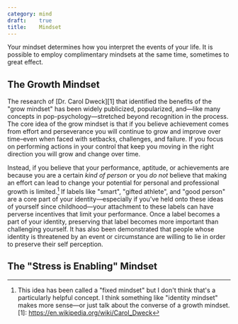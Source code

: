 ```yaml
---
category: mind
draft:    true
title:    Mindset
---
```


Your mindset determines how you interpret the events of your life.
It is possible to employ complimentary mindsets at the same time, sometimes to great effect.

## The Growth Mindset

The research of [Dr. Carol Dweck][1] that identified the benefits of the "grow mindset" has been widely publicized, popularized, and—like many concepts in pop-psychology—stretched beyond recognition in the process.
The core idea of the grow mindset is that if you believe achievement comes from effort and perseverance you will continue to grow and improve over time–even when faced with setbacks, challenges, and failure.
If you focus on performing actions in your control that keep you moving in the right direction you will grow and change over time.

Instead, if you believe that your performance, aptitude, or achievements are because you are a certain _kind of person_ or you _do not_ believe that making an effort can lead to change your potential for personal and professional growth is limited.[^1]
If labels like "smart", "gifted athlete", and "good person" are a core part of your identity—especially if you've held onto these ideas of yourself since childhood—your attachment to these labels can have perverse incentives that limit your performance.
Once a label becomes a part of your identity, preserving that label becomes more important than challenging yourself.
It has also been demonstrated that people whose identity is threatened by an event or circumstance are willing to lie in order to preserve their self perception.

## The "Stress is Enabling" Mindset

[^1]: This idea has been called a "fixed mindset" but I don't think that's a particularly helpful concept. I think something like "identity mindset" makes more sense—or just talk about the converse of a growth mindset.
[1]: https://en.wikipedia.org/wiki/Carol_Dweck
